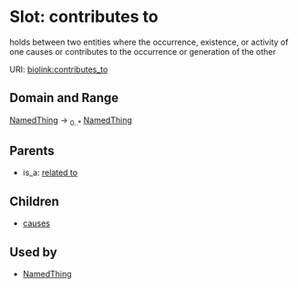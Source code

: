 # Slot: contributes to


holds between two entities where the occurrence, existence, or activity of one causes or contributes to the occurrence or generation of the other

URI: [biolink:contributes_to](https://w3id.org/biolink/vocab/contributes_to)
## Domain and Range

[NamedThing](NamedThing.md) ->  <sub>0..*</sub> [NamedThing](NamedThing.md)
## Parents

 *  is_a: [related to](related_to.md)
## Children

 *  [causes](causes.md)
## Used by

 * [NamedThing](NamedThing.md)
